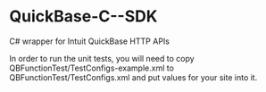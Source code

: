 QuickBase-C--SDK
================

C# wrapper for Intuit QuickBase HTTP APIs

In order to run the unit tests, you will need to copy QBFunctionTest/TestConfigs-example.xml to
QBFunctionTest/TestConfigs.xml and put values for your site into it.

